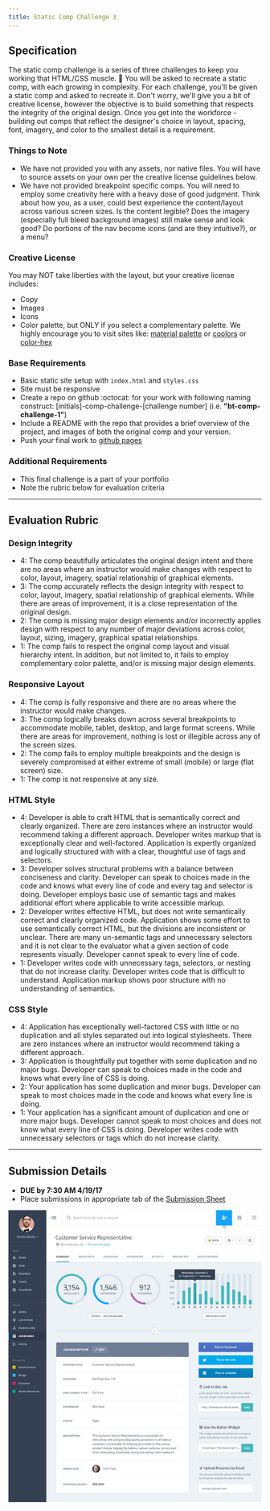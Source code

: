 ```yaml
---
title: Static Comp Challenge 3
---
```


## Specification
The static comp challenge is a series of three challenges to keep you working that HTML/CSS muscle. :muscle: You will be asked to recreate a static comp, with each growing in complexity. For each challenge, you'll be given a static comp and asked to recreate it. Don't worry, we'll give you a bit of creative license, however the objective is to build something that respects the integrity of the original design. Once you get into the workforce - building out comps that reflect the designer's choice in layout, spacing, font, imagery, and color to the smallest detail is a requirement.

### Things to Note
 - We have not provided you with any assets, nor native files. You will have to source assets on your own per the creative license guidelines below.
 - We have not provided breakpoint specific comps. You will need to employ some creativity here with a heavy dose of good judgment. Think about how you, as a user, could best experience the content/layout across various screen sizes. Is the content legible? Does the imagery (especially full bleed background images) still make sense and look good? Do portions of the nav become icons (and are they intuitive?), or a menu?

### Creative License
You may NOT take liberties with the layout, but your creative license includes:

* Copy
* Images
* Icons
* Color palette, but ONLY if you select a complementary palette. We highly encourage you to visit sites like: [material palette](https://www.materialpalette.com/) or [coolors](https://coolors.co/) or [color-hex](http://www.color-hex.com/color-palettes/)

### Base Requirements

  - Basic static site setup with `index.html` and `styles.css`
  - Site must be responsive
  - Create a repo on github :octocat: for your work with following naming construct: [initials]-comp-challenge-[challenge number] (i.e. __"bt-comp-challenge-1"__)
  - Include a README with the repo that provides a brief overview of the project, and images of both the original comp and your version.
  - Push your final work to [github pages](https://pages.github.com/)

### Additional Requirements

  - This final challenge is a part of your portfolio
  - Note the rubric below for evaluation criteria

***

## Evaluation Rubric

### Design Integrity

- 4: The comp beautifully articulates the original design intent and there are no areas where an instructor would make changes with respect to color, layout, imagery, spatial relationship of graphical elements.
- 3: The comp accurately reflects the design integrity with respect to color, layout, imagery, spatial relationship of graphical elements. While there are areas of improvement, it is a close representation of the original design.
- 2:  The comp is missing major design elements and/or incorrectly applies design with respect to any number of major deviations across color, layout, sizing, imagery, graphical spatial relationships.
- 1:  The comp fails to respect the original comp layout and visual hierarchy intent. In addition, but not limited to, it fails to employ complementary color palette, and/or is missing major design elements.

### Responsive Layout

- 4: The comp is fully responsive and there are no areas where the instructor would make changes.
- 3:  The comp logically breaks down across several breakpoints to accommodate mobile, tablet, desktop, and large format screens. While there are areas for improvement, nothing is lost or illegible across any of the screen sizes.
- 2:  The comp fails to employ multiple breakpoints and the design is severely compromised at either extreme of small (mobile) or large (flat screen) size.
- 1:  The comp is not responsive at any size.

### HTML Style

- 4: Developer is able to craft HTML that is semantically correct and clearly organized. There are zero instances where an instructor would recommend taking a different approach. Developer writes markup that is exceptionally clear and well-factored. Application is expertly organized and logically structured with with a clear, thoughtful use of tags and selectors.
- 3:  Developer solves structural problems with a balance between conciseness and clarity. Developer can speak to choices made in the code and knows what every line of code and every tag and selector is doing. Developer employs basic use of semantic tags and makes additional effort where applicable to write accessible markup.
- 2:  Developer writes effective HTML, but does not write semantically correct and clearly organized code. Application shows some effort to use semantically correct HTML, but the divisions are inconsistent or unclear. There are many un-semantic tags and unnecessary selectors and it is not clear to the evaluator what a given section of code represents visually. Developer cannot speak to every line of code.
- 1:  Developer writes code with unnecessary tags, selectors, or nesting that do not increase clarity. Developer writes code that is difficult to understand. Application markup shows poor structure with no understanding of semantics.

### CSS Style

- 4: Application has exceptionally well-factored CSS with little or no duplication and all styles separated out into logical stylesheets. There are zero instances where an instructor would recommend taking a different approach.
- 3:  Application is thoughtfully put together with some duplication and no major bugs. Developer can speak to choices made in the code and knows what every line of CSS is doing.
- 2:  Your application has some duplication and minor bugs. Developer can speak to most choices made in the code and knows what every line is doing.
- 1:  Your application has a significant amount of duplication and one or more major bugs. Developer cannot speak to most choices and does not know what every line of CSS is doing. Developer writes code with unnecessary selectors or tags which do not increase clarity.

***

## Submission Details

* __DUE by 7:30 AM 4/19/17__
* Place submissions in appropriate tab of the [Submission Sheet](https://docs.google.com/spreadsheets/d/1BGLfjXNZ62OpyFK28mqJMV4R6gILTmmJM7bzsCBOw6Y/edit#gid=0)

![static-comp-challenge-3](/assets/images/static-comp-challenge-3.jpg)

